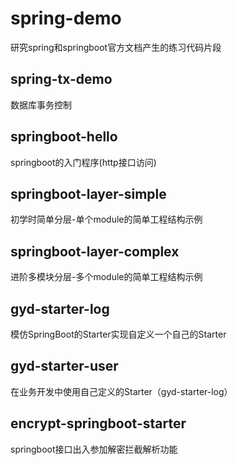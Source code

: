 # spring-demo
研究spring和springboot官方文档产生的练习代码片段

## spring-tx-demo
数据库事务控制

## springboot-hello
springboot的入门程序(http接口访问)

## springboot-layer-simple
初学时简单分层-单个module的简单工程结构示例

## springboot-layer-complex
进阶多模块分层-多个module的简单工程结构示例


## gyd-starter-log
模仿SpringBoot的Starter实现自定义一个自己的Starter

## gyd-starter-user
在业务开发中使用自己定义的Starter（gyd-starter-log）

## encrypt-springboot-starter

springboot接口出入参加解密拦截解析功能

